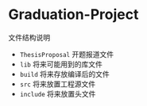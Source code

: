 # Graduation-Project

文件结构说明

- `ThesisProposal` 开题报道文件
- `lib` 将来可能用到的库文件
- `build` 将来存放编译后的文件
- `src` 将来放置工程源文件
- `include` 将来放置头文件
